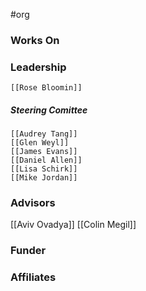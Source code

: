 #org

### Works On


### Leadership
	[[Rose Bloomin]]

##### Steering Comittee
	[[Audrey Tang]]
	[[Glen Weyl]]
	[[James Evans]]
	[[Daniel Allen]]
	[[Lisa Schirk]]
	[[Mike Jordan]]


### Advisors

[[Aviv Ovadya]]
[[Colin Megil]]

### Funder


### Affiliates